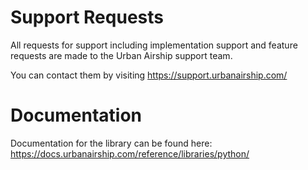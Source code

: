 # Support Requests

All requests for support including implementation support and feature requests are made to the Urban Airship support team. 

You can contact them by visiting https://support.urbanairship.com/

# Documentation

Documentation for the library can be found here:
https://docs.urbanairship.com/reference/libraries/python/